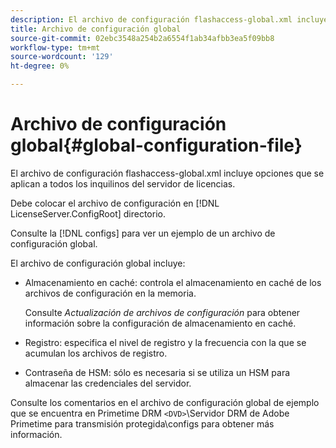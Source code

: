 ```yaml
---
description: El archivo de configuración flashaccess-global.xml incluye opciones que se aplican a todos los inquilinos del servidor de licencias.
title: Archivo de configuración global
source-git-commit: 02ebc3548a254b2a6554f1ab34afbb3ea5f09bb8
workflow-type: tm+mt
source-wordcount: '129'
ht-degree: 0%

---
```


# Archivo de configuración global{#global-configuration-file}

El archivo de configuración flashaccess-global.xml incluye opciones que se aplican a todos los inquilinos del servidor de licencias.

Debe colocar el archivo de configuración en [!DNL LicenseServer.ConfigRoot] directorio.

Consulte la [!DNL configs] para ver un ejemplo de un archivo de configuración global.

El archivo de configuración global incluye:

* Almacenamiento en caché: controla el almacenamiento en caché de los archivos de configuración en la memoria.

  Consulte *Actualización de archivos de configuración* para obtener información sobre la configuración de almacenamiento en caché.
* Registro: especifica el nivel de registro y la frecuencia con la que se acumulan los archivos de registro.
* Contraseña de HSM: sólo es necesaria si se utiliza un HSM para almacenar las credenciales del servidor.

Consulte los comentarios en el archivo de configuración global de ejemplo que se encuentra en Primetime DRM `<DVD>`\Servidor DRM de Adobe Primetime para transmisión protegida\configs para obtener más información.
